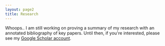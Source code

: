 ```yaml
---
layout: page2
title: Research
---
```


Whoops.. I am still working on proving a summary of my research with an annotated bibliography of key papers. Until then, if you're interested, please see my [Google Scholar account](https://scholar.google.co.uk/citations?user=pm4eXUEAAAAJ&hl=en). 